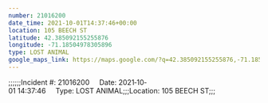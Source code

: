 ```yaml
---
number: 21016200
date_time: 2021-10-01T14:37:46+00:00
location: 105 BEECH ST
latitude: 42.385092155255876
longitude: -71.18504978305896
type: LOST ANIMAL
google_maps_link: https://maps.google.com/?q=42.385092155255876,-71.18504978305896
---
```


;;;;;;Incident #: 21016200     Date: 2021‐10‐01 14:37:46     Type: LOST ANIMAL;;;Location: 105 BEECH ST;;;
